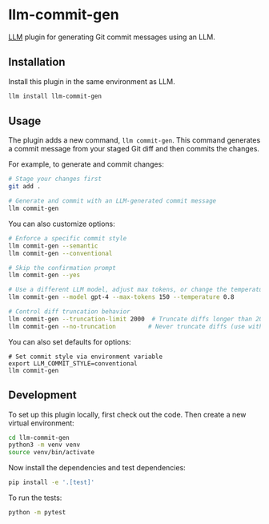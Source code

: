# llm-commit-gen

[LLM](https://llm.datasette.io/) plugin for generating Git commit messages using an LLM.

## Installation

Install this plugin in the same environment as LLM.

```bash
llm install llm-commit-gen
```

## Usage

The plugin adds a new command, `llm commit-gen`. This command generates a commit message from your staged Git diff and then commits the changes.

For example, to generate and commit changes:

```bash
# Stage your changes first
git add .

# Generate and commit with an LLM-generated commit message
llm commit-gen
```

You can also customize options:

```bash
# Enforce a specific commit style
llm commit-gen --semantic
llm commit-gen --conventional

# Skip the confirmation prompt
llm commit-gen --yes

# Use a different LLM model, adjust max tokens, or change the temperature
llm commit-gen --model gpt-4 --max-tokens 150 --temperature 0.8

# Control diff truncation behavior
llm commit-gen --truncation-limit 2000  # Truncate diffs longer than 2000 characters
llm commit-gen --no-truncation         # Never truncate diffs (use with caution on large changes)
```

You can also set defaults for options:

```
# Set commit style via environment variable
export LLM_COMMIT_STYLE=conventional
llm commit-gen
```

## Development

To set up this plugin locally, first check out the code. Then create a new virtual environment:

```bash
cd llm-commit-gen
python3 -m venv venv
source venv/bin/activate
```

Now install the dependencies and test dependencies:

```bash
pip install -e '.[test]'
```

To run the tests:

```bash
python -m pytest
```

